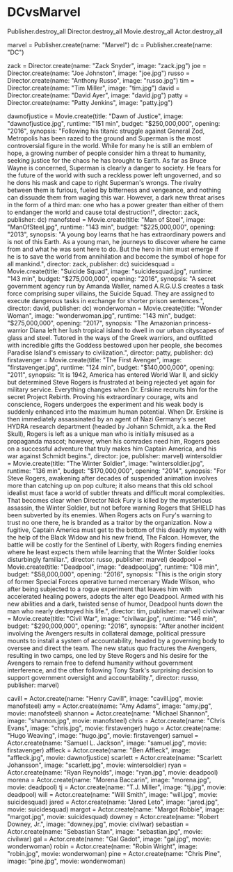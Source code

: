 # DCvsMarvel

Publisher.destroy_all
Director.destroy_all
Movie.destroy_all
Actor.destroy_all

marvel = Publisher.create(name: "Marvel")
dc = Publisher.create(name: "DC")

zack = Director.create(name: "Zack Snyder", image: "zack.jpg")
joe = Director.create(name: "Joe Johnston", image: "joe.jpg")
russo = Director.create(name: "Anthony Russo", image: "russo.jpg")
tim = Director.create(name: "Tim Miller", image: "tim.jpg")
david = Director.create(name: "David Ayer", image: "david.jpg")
patty = Director.create(name: "Patty Jenkins", image: "patty.jpg")

dawnofjustice = Movie.create(title: "Dawn of Justice", image: "dawnofjustice.jpg", runtime: "151 min", budget: "$250,000,000", opening: "2016", synopsis: "Following his titanic struggle against General Zod, Metropolis has been razed to the ground and Superman is the most controversial figure in the world. While for many he is still an emblem of hope, a growing number of people consider him a threat to humanity, seeking justice for the chaos he has brought to Earth. As far as Bruce Wayne is concerned, Superman is clearly a danger to society. He fears for the future of the world with such a reckless power left ungoverned, and so he dons his mask and cape to right Superman's wrongs. The rivalry between them is furious, fueled by bitterness and vengeance, and nothing can dissuade them from waging this war. However, a dark new threat arises in the form of a third man: one who has a power greater than either of them to endanger the world and cause total destruction!", director: zack, publisher: dc)
manofsteel = Movie.create(title: "Man of Steel", image: "ManOfSteel.jpg", runtime: "143 min", budget: "$225,000,000", opening: "2013", synopsis: "A young boy learns that he has extraordinary powers and is not of this Earth. As a young man, he journeys to discover where he came from and what he was sent here to do. But the hero in him must emerge if he is to save the world from annihilation and become the symbol of hope for all mankind.", director: zack, publisher: dc)
suicidesquad = Movie.create(title: "Suicide Squad", image: "suicidesquad.jpg", runtime: "143 min", budget: "$275,000,000", opening: "2016", synopsis: "A secret government agency run by Amanda Waller, named A.R.G.U.S creates a task force comprising super villains, the Suicide Squad. They are assigned to execute dangerous tasks in exchange for shorter prison sentences.", director: david, publisher: dc)
wonderwoman = Movie.create(title: "Wonder Woman", image: "wonderwoman.jpg", runtime: "143 min", budget: "$275,000,000", opening: "2017", synopsis: "The Amazonian princess-warrior Diana left her lush tropical island to dwell in our urban cityscapes of glass and steel. Tutored in the ways of the Greek warriors, and outfitted with incredible gifts the Goddess bestowed upon her people, she becomes Paradise Island's emissary to civilization.", director: patty, publisher: dc)
firstavenger = Movie.create(title: "The First Avenger", image: "firstavenger.jpg", runtime: "124 min", budget: "$140,000,000", opening: "2011", synopsis: "It is 1942, America has entered World War II, and sickly but determined Steve Rogers is frustrated at being rejected yet again for military service. Everything changes when Dr. Erskine recruits him for the secret Project Rebirth. Proving his extraordinary courage, wits and conscience, Rogers undergoes the experiment and his weak body is suddenly enhanced into the maximum human potential. When Dr. Erskine is then immediately assassinated by an agent of Nazi Germany's secret HYDRA research department (headed by Johann Schmidt, a.k.a. the Red Skull), Rogers is left as a unique man who is initially misused as a propaganda mascot; however, when his comrades need him, Rogers goes on a successful adventure that truly makes him Captain America, and his war against Schmidt begins.", director: joe, publisher: marvel)
wintersoldier = Movie.create(title: "The Winter Soldier", image: "wintersoldier.jpg", runtime: "136 min", budget: "$170,000,000", opening: "2014", synopsis: "For Steve Rogers, awakening after decades of suspended animation involves more than catching up on pop culture; it also means that this old school idealist must face a world of subtler threats and difficult moral complexities. That becomes clear when Director Nick Fury is killed by the mysterious assassin, the Winter Soldier, but not before warning Rogers that SHIELD has been subverted by its enemies. When Rogers acts on Fury's warning to trust no one there, he is branded as a traitor by the organization. Now a fugitive, Captain America must get to the bottom of this deadly mystery with the help of the Black Widow and his new friend, The Falcon. However, the battle will be costly for the Sentinel of Liberty, with Rogers finding enemies where he least expects them while learning that the Winter Soldier looks disturbingly familiar.", director: russo, publisher: marvel)
deadpool = Movie.create(title: "Deadpool", image: "deadpool.jpg", runtime: "108 min", budget: "$58,000,000", opening: "2016", synopsis: "This is the origin story of former Special Forces operative turned mercenary Wade Wilson, who after being subjected to a rogue experiment that leaves him with accelerated healing powers, adopts the alter ego Deadpool. Armed with his new abilities and a dark, twisted sense of humor, Deadpool hunts down the man who nearly destroyed his life.", director: tim, publisher: marvel)
civilwar = Movie.create(title: "Civil War", image: "civilwar.jpg", runtime: "146 min", budget: "$290,000,000", opening: "2016", synopsis: "After another incident involving the Avengers results in collateral damage, political pressure mounts to install a system of accountability, headed by a governing body to oversee and direct the team. The new status quo fractures the Avengers, resulting in two camps, one led by Steve Rogers and his desire for the Avengers to remain free to defend humanity without government interference, and the other following Tony Stark's surprising decision to support government oversight and accountability.", director: russo, publisher: marvel)

cavill = Actor.create(name: "Henry Cavill", image: "cavill.jpg", movie: manofsteel)
amy = Actor.create(name: "Amy Adams", image: "amy.jpg", movie: manofsteel)
shannon = Actor.create(name: "Michael Shannon", image: "shannon.jpg", movie: manofsteel)
chris = Actor.create(name: "Chris Evans", image: "chris.jpg", movie: firstavenger)
hugo = Actor.create(name: "Hugo Weaving", image: "hugo.jpg", movie: firstavenger)
samuel = Actor.create(name: "Samuel L. Jackson", image: "samuel.jpg", movie: firstavenger)
affleck = Actor.create(name: "Ben Affleck", image: "affleck.jpg", movie: dawnofjustice)
scarlett = Actor.create(name: "Scarlett Johansson", image: "scarlett.jpg", movie: wintersoldier)
ryan = Actor.create(name: "Ryan Reynolds", image: "ryan.jpg", movie: deadpool)
morena = Actor.create(name: "Morena Baccarin", image: "morena.jpg", movie: deadpool)
tj = Actor.create(name: "T.J. Miller", image: "tj.jpg", movie: deadpool)
will = Actor.create(name: "Will Smith", image: "will.jpg", movie: suicidesquad)
jared = Actor.create(name: "Jared Leto", image: "jared.jpg", movie: suicidesquad)
margot = Actor.create(name: "Margot Robbie", image: "margot.jpg", movie: suicidesquad)
downey = Actor.create(name: "Robert Downey, Jr.", image: "downey.jpg", movie: civilwar)
sebastian = Actor.create(name: "Sebastian Stan", image: "sebastian.jpg", movie: civilwar)
gal = Actor.create(name: "Gal Gadot", image: "gal.jpg", movie: wonderwoman)
robin = Actor.create(name: "Robin Wright", image: "robin.jpg", movie: wonderwoman)
pine = Actor.create(name: "Chris Pine", image: "pine.jpg", movie: wonderwoman)
